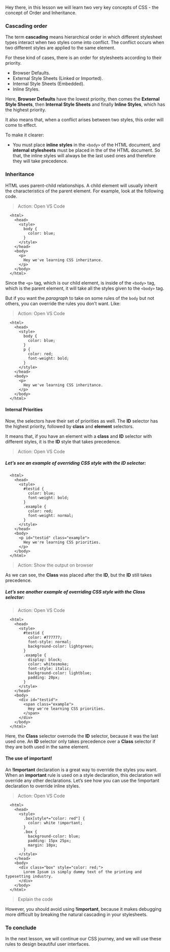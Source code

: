Hey there, in this lesson we will learn two very key concepts of CSS - the concept of Order and Inheritance.

### Cascading order
The term **cascading** means hierarchical order in which different stylesheet types interact when two styles come into conflict. The conflict occurs when two different styles are applied to the same element.

For these kind of cases, there is an order for stylesheets according to their priority.
- Browser Defaults.
- External Style Sheets (Linked or Imported).
- Internal Style Sheets (Embedded).
- Inline Styles.

Here, **Browser Defaults** have the lowest priority, then comes the **External Style Sheets**, then **Internal Style Sheets** and finally **Inline Styles**, which has the highest priority.

It also means that, when a conflict arises between two styles, this order will come to effect.

To make it clearer:
- You must place **inline styles** in the `<body>` of the HTML document, and **internal stylesheets** must be placed in the <head> of the HTML document. So that, the inline styles will always be the last used ones and therefore they will take precedence.

### Inheritance

HTML uses parent-child relationships. A child element will usually inherit the characteristics of the parent element. For example, look at the following code.

> Action: Open VS Code

````
  <html>
    <head>
      <style>
        body {
          color: blue;
        }
      </style>
    </head>
    <body>
      <p>
        Hey we've learning CSS inheritance.
      </p>
    </body>
  </html>
````

Since the `<p>` tag, which is our child element, is inside of the `<body>` tag, which is the parent element, it will take all the styles given to the `<body>` tag. 

But if you want the *paragraph* to take on some rules of the `body` but not others, you can override the rules you don’t want. Like:

> Action: Open VS Code

````
  <html>
    <head>
      <style>
        body {
          color: blue;
        }
        p {
          color: red;
          font-weight: bold;
        }
      </style>
    </head>
    <body>
      <p>
        Hey we've learning CSS inheritance.
      </p>
    </body>
  </html>
````

#### Internal Priorities

Now, the selectors have their set of priorities as well. The **ID** selector has the highest priority, followed by **class** and **element** selectors.

It means that, if you have an element with a **class** and **ID** selector with different styles, it is the **ID** style that takes precedence. 

> Action: Open VS Code

##### Let’s see an example of overriding CSS style with the ID selector:


````
  <html>
    <head>
      <style>
        #testid {
          color: blue;
          font-weight: bold;
        }
        .example {
          color: red;
          font-weight: normal;
        }
      </style>
    </head>
    <body>
      <p id="testid" class="example">
        Hey we're learning CSS priorities.
      </p>
    </body>
  </html>
````

> Action: Show the output on browser

As we can see, the **Class** was placed after the **ID**, but the **ID** still takes precedence.

##### Let’s see another example of overriding CSS style with the Class selector:

> Action: Open VS Code

````
  <html>
    <head>
      <style>
        #testid {
          color: #777777;
          font-style: normal;
          background-color: lightgreen;
        }
        .example {
          display: block;
          color: whitesmoke;
          font-style: italic;
          background-color: lightblue;
          padding: 20px;
        }
      </style>
    </head>
    <body>
      <div id="testid">
        <span class="example">
          Hey we're learning CSS priorities.
        </span>
      </div>
    </body>
  </html>
````

Here, the **Class** selector overrode the **ID** selector, because it was the last used one. An **ID** selector only takes precedence over a **Class** selector if they are both used in the same element.

#### The use of **important!**

An **!Important** declaration is a great way to override the styles you want. When an **important** rule is used on a style declaration, this declaration will override any other declarations. Let’s see how you can use the !important declaration to override inline styles.

> Action: Open VS Code

````
  <html>
    <head>
      <style>
        .box[style*="color: red"] {
          color: white !important;
        }
        .box {
          background-color: blue;
          padding: 15px 25px;
          margin: 10px;
        }
      </style>
    </head>
    <body>
      <div class="box" style="color: red;">
        Lorem Ipsum is simply dummy text of the printing and typesetting industry.
      </div>
    </body>
  </html>
````

> Explain the code

However, you should avoid using **!important**, because it makes debugging more difficult by breaking the natural cascading in your stylesheets.

### To conclude
In the next lesson, we will continue our CSS journey, and we will use these rules to design beautiful user interfaces.
